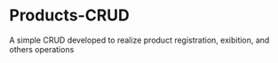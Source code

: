 # Products-CRUD
A simple CRUD developed to realize product registration, exibition, and others operations
